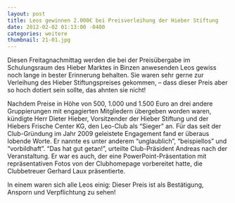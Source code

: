 ```yaml
---
layout: post
title: Leos gewinnen 2.000€ bei Preisverleihung der Hieber Stiftung
date: 2012-02-02 01:13:00 -0400
categories: weitere
thumbnail: 21-01.jpg
---
```

Diesen Freitagnachmittag werden die bei der Preisübergabe im Schulungsraum des Hieber Marktes in Binzen anwesenden Leos gewiss noch lange in bester Erinnerung behalten. Sie waren sehr gerne zur Verleihung des Hieber Stiftungspreises gekommen, – dass dieser Preis aber so hoch dotiert sein sollte, das ahnten sie nicht!

Nachdem Preise in Höhe von 500, 1.000 und 1.500 Euro an drei andere Gruppierungen mit engagierten Mitgliedern übergeben worden waren, kündigte Herr Dieter Hieber, Vorsitzender der Hieber Stiftung und der Hiebers Frische Center KG, den Leo-Club als “Sieger” an. Für das seit der Club-Gründung im Jahr 2009 geleistete Engagement fand er überaus lobende Worte. Er nannte es unter anderem “unglaublich”, “beispiellos” und “vorbildhaft”.
“Das hat gut getan!”, urteilte Club-Präsident Andreas nach der Veranstaltung. Er war es auch, der eine PowerPoint-Präsentation mit repräsentativen Fotos von der Clubhomepage vorbereitet hatte, die Clubbetreuer Gerhard Laux präsentierte.

In einem waren sich alle Leos einig: Dieser Preis ist als Bestätigung, Ansporn und Verpflichtung zu sehen!
